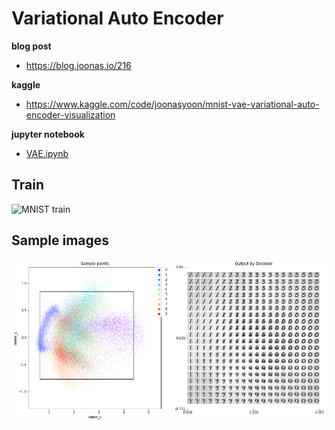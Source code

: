 # Variational Auto Encoder

**blog post**

- https://blog.joonas.io/216

**kaggle**

- https://www.kaggle.com/code/joonasyoon/mnist-vae-variational-auto-encoder-visualization

**jupyter notebook**

- [VAE.ipynb](VAE.ipynb)

## Train

![MNIST train](mnist_vae.gif)

## Sample images

![sample](samples.png)

